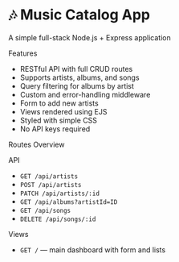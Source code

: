 # 🎶 Music Catalog App

A simple full-stack Node.js + Express application 

Features

- RESTful API with full CRUD routes
- Supports artists, albums, and songs
- Query filtering for albums by artist
- Custom and error-handling middleware
- Form to add new artists
- Views rendered using EJS
- Styled with simple CSS
- No API keys required

Routes Overview

 API

- `GET /api/artists`
- `POST /api/artists`
- `PATCH /api/artists/:id`
- `GET /api/albums?artistId=ID`
- `GET /api/songs`
- `DELETE /api/songs/:id`

Views

- `GET /` — main dashboard with form and lists


<!-- Create a server with endpoints : 

GET /songs – list all songs

GET /songs/:id – get a single song

POST /songs – add a new song

PUT /songs/:id – update a song

DELETE /songs/:id – delete a song -->